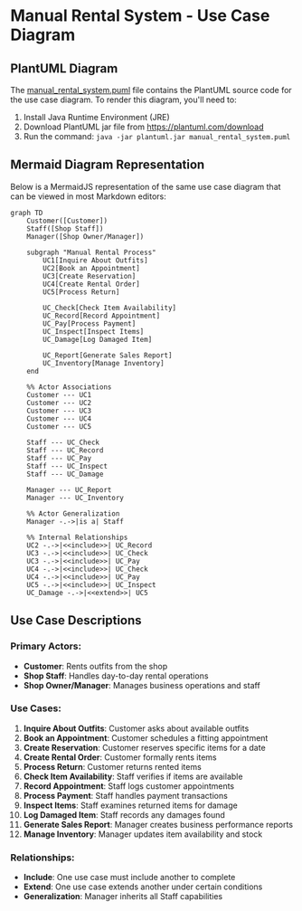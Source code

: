 # Manual Rental System - Use Case Diagram

## PlantUML Diagram

The [manual_rental_system.puml](manual_rental_system.puml) file contains the PlantUML source code for the use case diagram. To render this diagram, you'll need to:

1. Install Java Runtime Environment (JRE)
2. Download PlantUML jar file from https://plantuml.com/download
3. Run the command: `java -jar plantuml.jar manual_rental_system.puml`

## Mermaid Diagram Representation

Below is a MermaidJS representation of the same use case diagram that can be viewed in most Markdown editors:

```mermaid
graph TD
    Customer([Customer])
    Staff([Shop Staff])
    Manager([Shop Owner/Manager])
    
    subgraph "Manual Rental Process"
        UC1[Inquire About Outfits]
        UC2[Book an Appointment]
        UC3[Create Reservation]
        UC4[Create Rental Order]
        UC5[Process Return]
        
        UC_Check[Check Item Availability]
        UC_Record[Record Appointment]
        UC_Pay[Process Payment]
        UC_Inspect[Inspect Items]
        UC_Damage[Log Damaged Item]
        
        UC_Report[Generate Sales Report]
        UC_Inventory[Manage Inventory]
    end
    
    %% Actor Associations
    Customer --- UC1
    Customer --- UC2
    Customer --- UC3
    Customer --- UC4
    Customer --- UC5
    
    Staff --- UC_Check
    Staff --- UC_Record
    Staff --- UC_Pay
    Staff --- UC_Inspect
    Staff --- UC_Damage
    
    Manager --- UC_Report
    Manager --- UC_Inventory
    
    %% Actor Generalization
    Manager -.->|is a| Staff
    
    %% Internal Relationships
    UC2 -.->|<<include>>| UC_Record
    UC3 -.->|<<include>>| UC_Check
    UC3 -.->|<<include>>| UC_Pay
    UC4 -.->|<<include>>| UC_Check
    UC4 -.->|<<include>>| UC_Pay
    UC5 -.->|<<include>>| UC_Inspect
    UC_Damage -.->|<<extend>>| UC5
```

## Use Case Descriptions

### Primary Actors:
- **Customer**: Rents outfits from the shop
- **Shop Staff**: Handles day-to-day rental operations
- **Shop Owner/Manager**: Manages business operations and staff

### Use Cases:

1. **Inquire About Outfits**: Customer asks about available outfits
2. **Book an Appointment**: Customer schedules a fitting appointment
3. **Create Reservation**: Customer reserves specific items for a date
4. **Create Rental Order**: Customer formally rents items
5. **Process Return**: Customer returns rented items
6. **Check Item Availability**: Staff verifies if items are available
7. **Record Appointment**: Staff logs customer appointments
8. **Process Payment**: Staff handles payment transactions
9. **Inspect Items**: Staff examines returned items for damage
10. **Log Damaged Item**: Staff records any damages found
11. **Generate Sales Report**: Manager creates business performance reports
12. **Manage Inventory**: Manager updates item availability and stock

### Relationships:
- **Include**: One use case must include another to complete
- **Extend**: One use case extends another under certain conditions
- **Generalization**: Manager inherits all Staff capabilities